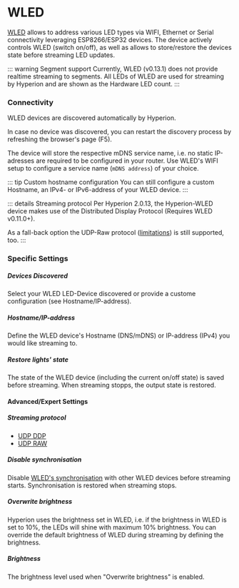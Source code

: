 # WLED

[WLED](https://kno.wled.ge/) allows to address various LED types via WIFI, Ethernet or Serial connectivity leveraging ESP8266/ESP32 devices.
The device actively controls WLED (switch on/off), as well as allows to store/restore the devices state before streaming LED updates.

::: warning Segment support
Currently, WLED (v0.13.1) does not provide realtime streaming to segments.
All LEDs of WLED are used for streaming by Hyperion and are shown as the Hardware LED count.
:::

### Connectivity

WLED devices are discovered automatically by Hyperion.

In case no device was discovered, you can restart the discovery process by refreshing the browser's page (F5).

The device will store the respective mDNS service name, i.e. no static IP-adresses are required to be configured in your router.
Use WLED's WIFI setup to configure a service name (`mDNS address`) of your choice.

::: tip Custom hostname configuration
You can still configure a custom Hostname, an IPv4- or IPv6-address of your WLED device.
:::

::: details Streaming protocol
Per Hyperion 2.0.13, the Hyperion-WLED device makes use of the Distributed Display Protocol (Requires WLED v0.11.0+).

As a fall-back option the UDP-Raw protocol ([limitations](udpraw)) is still supported, too.
:::

### Specific Settings

##### Devices Discovered

Select your WLED LED-Device discovered or provide a custome configuration (see Hostname/IP-address).

##### Hostname/IP-address

Define the WLED device's Hostname (DNS/mDNS) or IP-address (IPv4) you would like streaming to.

##### Restore lights' state

The state of the WLED device (including the current on/off state) is saved before streaming. 
When streaming stopps, the output state is restored.

#### Advanced/Expert Settings

##### Streaming protocol

- [UDP DDP](udpddp)
- [UDP RAW](udpraw)

##### Disable synchronisation

Disable [WLED's synchronisation](https://kno.wled.ge/interfaces/udp-notifier/) with other WLED devices before streaming starts.
Synchronisation is restored when streaming stops.

##### Overwrite brightness

Hyperion uses the brightness set in WLED, i.e. if the brightness in WLED is set to 10%, the LEDs will shine with maximum 10% brightness.
You can override the default brightness of WLED during streaming by defining the brightness.

##### Brightness

The brightness level used when "Overwrite brightness" is enabled.

